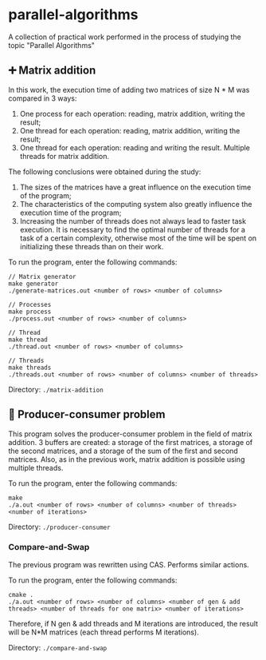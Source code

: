 # parallel-algorithms
A collection of practical work performed in the process of studying the topic "Parallel Algorithms"

## ➕ Matrix addition
In this work, the execution time of adding two matrices of size N * M was compared in 3 ways:
1) One process for each operation: reading, matrix addition, writing the result;
2) One thread for each operation: reading, matrix addition, writing the result;
3) One thread for each operation: reading and writing the result. Multiple threads for matrix addition.

The following conclusions were obtained during the study:
1) The sizes of the matrices have a great influence on the execution time of the program;
2) The characteristics of the computing system also greatly influence the execution time of the program;
3) Increasing the number of threads does not always lead to faster task execution. It is necessary to find the optimal number of threads for a task of a certain complexity, otherwise most of the time will be spent on initializing these threads than on their work.

To run the program, enter the following commands:
```
// Matrix generator
make generator
./generate-matrices.out <number of rows> <number of columns>
```
```
// Processes
make process
./process.out <number of rows> <number of columns>
```
```
// Thread
make thread
./thread.out <number of rows> <number of columns>
```
```
// Threads
make threads
./threads.out <number of rows> <number of columns> <number of threads>
```

Directory: `./matrix-addition`

## 🔄 Producer-consumer problem
This program solves the producer-consumer problem in the field of matrix addition. 3 buffers are created: a storage of the first matrices, a storage of the second matrices, and a storage of the sum of the first and second matrices.
Also, as in the previous work, matrix addition is possible using multiple threads.

To run the program, enter the following commands:
```
make
./a.out <number of rows> <number of columns> <number of threads> <number of iterations>
```

Directory: `./producer-consumer`

### Compare-and-Swap
The previous program was rewritten using CAS. Performs similar actions.

To run the program, enter the following commands:
```
cmake .
./a.out <number of rows> <number of columns> <number of gen & add threads> <number of threads for one matrix> <number of iterations>
```

Therefore, if N gen & add threads and M iterations are introduced, the result will be N*M matrices (each thread performs M iterations).

Directory: `./compare-and-swap`
